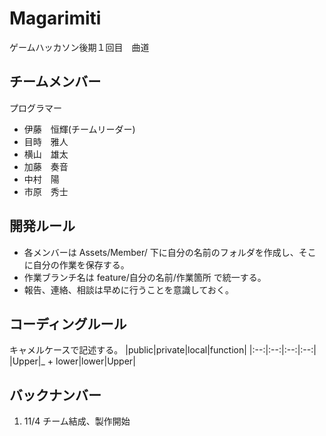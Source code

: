 # Magarimiti
ゲームハッカソン後期１回目　曲道

## チームメンバー
<summary>プログラマー</summary>

- 伊藤　恒輝(チームリーダー)
- 目時　雅人
- 横山　雄太
- 加藤　奏音
- 中村　陽
- 市原　秀士

## 開発ルール
- 各メンバーは Assets/Member/ 下に自分の名前のフォルダを作成し、そこに自分の作業を保存する。
- 作業ブランチ名は feature/自分の名前/作業箇所 で統一する。
- 報告、連絡、相談は早めに行うことを意識しておく。

## コーディングルール
キャメルケースで記述する。
|public|private|local|function|
|:--:|:--:|:--:|:--:|
|Upper|_ + lower|lower|Upper|

## バックナンバー
1. 11/4 チーム結成、製作開始
